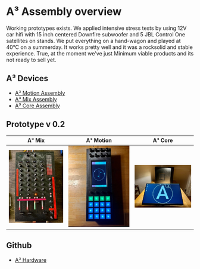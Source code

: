 # A³ Assembly overview
Working prototypes exists. We applied intensive stress tests by using 12V car hifi with 15 inch centered Downfire subwoofer and 5 JBL Control One satellites on stands. We put everything on a hand-wagon and played at 40°C on a summerday. It works pretty well and it was a rocksolid and stable experience.
True, at the moment we've just Minimum viable products and its not ready to sell yet.

## A³ Devices
- [A³ Motion Assembly](https://doc.a3-audio.com/assembly/moc.html)
- [A³ Mix Assembly](https://doc.a3-audio.com/assembly/mic.html)
- [A³ Core Assembly](https://doc.a3-audio.com/assembly/core.html)

## Prototype v 0.2
| A³ Mix | A³ Motion | A³ Core |
| ----------- | ----------- | ----------- |
| ![](pics_assembly/v02/a3mix_v02_displays.jpg) | ![](pics_assembly/v02/a3motion_v02_action.jpg) | ![](pics_assembly/v02/a3core_v02_logo.jpg) |

## Github
- [A³ Hardware](https://github.com/a3-audio)

